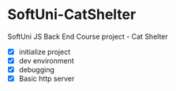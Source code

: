 # SoftUni-CatShelter
SoftUni JS Back End Course project - Cat Shelter



- [x] initialize project
- [x] dev environment
- [x] debugging
- [x] Basic http server